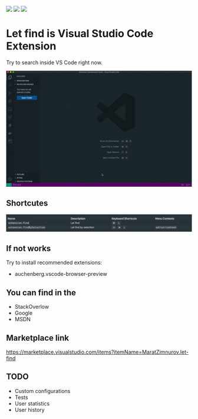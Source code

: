 [![](https://vsmarketplacebadge.apphb.com/version-short/MaratZimnurov.let-find.svg)](https://marketplace.visualstudio.com/items?itemName=MaratZimnurov.let-find)
[![](https://vsmarketplacebadge.apphb.com/downloads-short/MaratZimnurov.let-find.svg)](https://marketplace.visualstudio.com/items?itemName=MaratZimnurov.let-find)
[![](https://vsmarketplacebadge.apphb.com/rating-short/MaratZimnurov.let-find.svg)](https://marketplace.visualstudio.com/items?itemName=MaratZimnurov.let-find)

# **Let find** is Visual Studio Code Extension

Try to search inside VS Code right now.

![Let find preview](https://raw.githubusercontent.com/Zimtir/let-find/master/assets/preview.gif 'Let find preview')

## Shortcutes

![Shortcutes](https://raw.githubusercontent.com/Zimtir/let-find/master/assets/shortcutes.png 'Shortcutes')

## If not works

Try to install recommended extensions:

- auchenberg.vscode-browser-preview

## You can find in the

- StackOverlow
- Google
- MSDN

## Marketplace link

https://marketplace.visualstudio.com/items?itemName=MaratZimnurov.let-find

## TODO

- Custom configurations
- Tests
- User statistics
- User history
